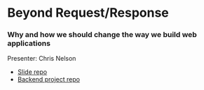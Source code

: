 # Beyond Request/Response
### Why and how we should change the way we build web applications

Presenter: Chris Nelson

- [Slide repo](https://github.com/superchris/stirtrek-2024)
- [Backend project repo](https://github.com/launchscout/simplified_comments)
